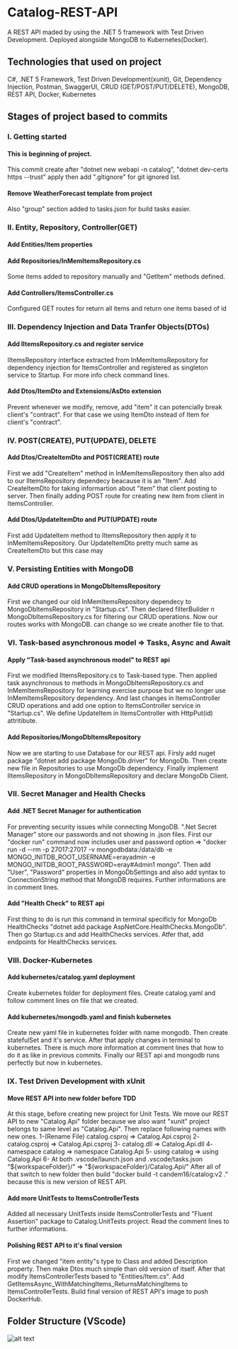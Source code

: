 # Catalog-REST-API
A REST API maded by using the .NET 5 framework with Test Driven Development. Deployed alongside MongoDB to Kubernetes(Docker).
## Technologies that used on project
C#, .NET 5 Framework, Test Driven Development(xunit), Git, Dependency Injection, Postman, SwaggerUI, CRUD (GET/POST/PUT/DELETE), MongoDB, REST API, Docker, Kubernetes
## Stages of project based to commits
### I. Getting started
#### This is beginning of project.
This commit create after "dotnet new webapi -n catalog",
"dotnet dev-certs https --trust" apply then add ".gitignore" for git
ignored list.
#### Remove WeatherForecast template from project
Also "group" section added to tasks.json for build tasks easier.
### II. Entity, Repository, Controller(GET)
#### Add Entities/Item properties
#### Add Repositories/InMemItemsRepository.cs 
Some items added to repository manually and "GetItem" methods defined.
#### Add Controllers/ItemsController.cs
Configured GET routes for return all items and return one items based of id
### III. Dependency Injection and Data Tranfer Objects(DTOs)
#### Add IItemsRepository.cs and register service 
IItemsRepository interface extracted from InMemItemsRepository for
dependency injection for ItemsController and registered as
singleton service to Startup. For more info check command lines.
#### Add Dtos/ItemDto and Extensions/AsDto extension
Prevent whenever we modify, remove, add "item"
it can potencially break client's "contract".
For that case we using ItemDto instead of Item for client's "contract".
### IV. POST(CREATE), PUT(UPDATE), DELETE
#### Add Dtos/CreateItemDto and POST(CREATE) route
First we add "CreateItem" method in InMemItemsRepository then also
add to our IItemsRepository dependecy beacause it is an "Item".
Add CreateItemDto for taking informartion about "item" that
client posting to server. Then finally adding POST route for
creating new item from client in ItemsController.
#### Add Dtos/UpdateItemDto and PUT(UPDATE) route
First add UpdateItem method to IItemsRepository then
apply it to InMemItemsRepository.
Our UpdateItemDto pretty much same as CreateItemDto but this case may
### V. Persisting Entities with MongoDB
#### Add CRUD operations in MongoDbItemsRepository 
First we changed our old InMemItemsRepository dependecy to
MongoDbItemsRepository in "Startup.cs". Then declared filterBuilder
n MongoDbItemsRepository.cs for filtering our CRUD operations. Now our
routes works with MongoDB.
can change so we create another file to that.
### VI. Task-based asynchronous model => Tasks, Async and Await
#### Apply "Task-based asynchronous model" to REST api
First we modified IItemsRepository.cs to Task-based type. Then applied
task asynchronous to methods in MongoDbItemsRepository.cs and
InMemItemsRepository for learning exercise purpose but we no longer use
InMemItemsRepository dependency. And last changes in ItemsController
CRUD operations and add one option to ItemsController service
in "Startup.cs".
We define UpdateItem in ItemsController with HttpPut(id) attritibute.
#### Add Repositories/MongoDbItemsRepository 
Now we are starting to use Database for our REST api. Firsly add nuget
package "dotnet add package MongoDb.driver" for MongoDb. Then create
new file in Repositories to use MongoDb dependency. Finally implement
IItemsRepository in MongoDbItemsRepository and declare MongoDb Client.
### VII. Secret Manager and Health Checks
#### Add .NET Secret Manager for authentication 
For preventing security issues while connecting MongoDB. ".Net Secret
Manager" store our passwords and not showing in .json files. First our
"docker run" command now includes user and password option =>
"docker run -d --rm -p 27017:27017 -v mongodbdata:/data/db
-e MONGO_INITDB_ROOT_USERNAME=erayadmin -e
MONGO_INITDB_ROOT_PASSWORD=eray#Admin1 mongo". Then add "User",
"Password" properties in MongoDbSettings and also add syntax to
ConnectionString method that MongoDB requires. Further informations are
in comment lines.
#### Add "Health Check" to REST api 
First thing to do is run this command in terminal specificly for MongoDb
HealthChecks "dotnet add package AspNetCore.HealthChecks.MongoDb". Then
go Startup.cs and add HealthChecks services. Atfer that, add endpoints
for HealthChecks services.
### VIII. Docker-Kubernetes
#### Add kubernetes/catalog.yaml deployment
Create kubernetes folder for deployment files. Create catalog.yaml
and follow comment lines on file that we created.
#### Add kubernetes/mongodb.yaml and finish kubernetes
Create new yaml file in kubernetes folder with name mongodb. Then
create statefulSet and it's service. After that apply changes in
terminal to kubernetes. There is much more information at
comment lines that how to do it as like in previous commits.
Finally our REST api and mongodb runs perfectly but now in kubernetes.
### IX. Test Driven Development with xUnit
#### Move REST API into new folder before TDD
At this stage, before creating new project for Unit Tests. We move our
REST API to new "Catalog.Api" folder because we also want "xunit"
project belongs to same level as "Catalog.Api". Then replace following
names with new ones.
1-(Rename File) catalog.csproj => Catalog.Api.csproj
2- catalog.csproj => Catalog.Api.csproj
3- catalog.dll => Catalog.Api.dll
4- namespace catalog => namespace Catalog.Api
5- using catalog => using Catalog.Api
6- At both .vscode/launch.json and .vscode/tasks.json "${workspaceFolder}/" => "${workspaceFolder}/Catalog.Api/"
After all of that switch to new folder then build
"docker build -t candem16/catalog:v2 ." because this is new version of REST API.
#### Add more UnitTests to ItemsControllerTests 
Added all necessary UnitTests inside ItemsControllerTests and
"Fluent Assertion" package to Catalog.UnitTests project. Read the
comment lines to further informations.
#### Polishing REST API to it's final version 
First we changed "item entity"s type to Class and added Description
property. Then make Dtos much simple than old version of itself.
After that modify ItemsControllerTests based to "Entities/Item.cs".
Add GetItemsAsync_WithMatchingItems_ReturnsMatchingItems to
ItemsControllerTests. Build final version of REST API's image to
 push DockerHub.
## Folder Structure (VScode)
![alt text](https://imgur.com/pWIQ8iN)
